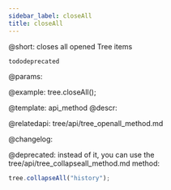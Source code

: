 ```yaml
---
sidebar_label: closeAll
title: closeAll
---          
```


@short: closes all opened Tree items

```tododeprecated ``` 

@params:

@example:
tree.closeAll();


@template: api_method
@descr:



@relatedapi:
tree/api/tree_openall_method.md


@changelog:

@deprecated: instead of it, you can use the tree/api/tree_collapseall_method.md method:
~~~js
tree.collapseAll("history");
~~~


